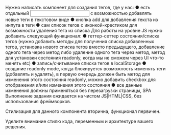 Нужно написать компонент для создания тегов, где у нас:
● есть отдельный <input type='text' /> с возможностью добавлять новые теги в текстовом виде
● кнопка add для добавления текста из инпута в теги
● сам список тегов с иконкой-крестиком для возможности удаления тега из списка
Для работы на уровне JS нужно добавить следующий функционал:
● геттер-сеттер состояния/списка тегов (нужно добавить методы для получения списка добавленных тегов, установка нового списка тегов вместо предыдущего, добавление одного тега через метод либо удаление одного тега через метод, метод для установки состояния readonly, когда мы не сможем через UI что-то менять etc)
● запись/считывание списка тегов в localStorage
● создание readonly mode, когда блокируется возможность изменять теги (добавлять и удалять), в первую очередь должен быть метод для изменения этого состояния readonly, можно добавить checkbox для отображения и/или изменения этого состояния
● все данные изменения должны применяться без перезагрузки страницы, SPA
Выполнение задания ожидается на чистом JS|HTML|CSS, без использования фреймворков.

Стилизация для данного компонента вторична, функционал первичен.

Уделите внимание стилю кода, переменным и архитектуре вашего решения.
